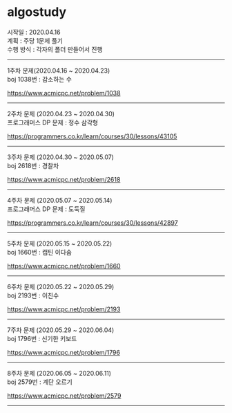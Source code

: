 # algostudy

시작일 : 2020.04.16  
계획 : 주당 1문제 풀기  
수행 방식 : 각자의 폴더 만들어서 진행  

-----------------------------------
1주차 문제(2020.04.16 ~ 2020.04.23)  
boj 1038번 : 감소하는 수

https://www.acmicpc.net/problem/1038

-----------------------------------

2주차 문제 (2020.04.23 ~ 2020.04.30)  
프로그래머스 DP 문제 : 정수 삼각형

https://programmers.co.kr/learn/courses/30/lessons/43105

-----------------------------------

3주차 문제 (2020.04.30 ~ 2020.05.07)  
boj 2618번 : 경찰차

https://www.acmicpc.net/problem/2618

-----------------------------------

4주차 문제 (2020.05.07 ~ 2020.05.14)  
프로그래머스 DP 문제 : 도둑질

https://programmers.co.kr/learn/courses/30/lessons/42897

-----------------------------------

5주차 문제 (2020.05.15 ~ 2020.05.22)  
boj 1660번 : 캡틴 이다솜

https://www.acmicpc.net/problem/1660

-----------------------------------

6주차 문제 (2020.05.22 ~ 2020.05.29)  
boj 2193번 : 이친수

https://www.acmicpc.net/problem/2193  
  
-----------------------------------

7주차 문제 (2020.05.29 ~ 2020.06.04)  
boj 1796번 : 신기한 키보드

https://www.acmicpc.net/problem/1796  

-----------------------------------

8주차 문제 (2020.06.05 ~ 2020.06.11)  
boj 2579번 : 계단 오르기

https://www.acmicpc.net/problem/2579

-----------------------------------
